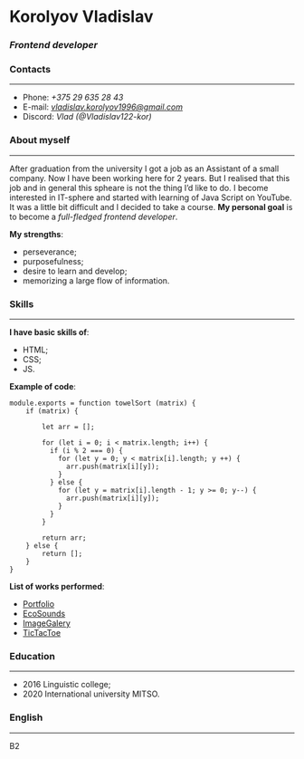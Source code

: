 # **Korolyov Vladislav**
### *Frontend developer*

### **Contacts**
___
* Phone: *+375 29 635 28 43*
* E-mail: *vladislav.korolyov1996@gmail.com*
* Discord: *Vlad (@Vladislav122-kor)*

### **About myself**
---
After graduation from the university I got a job as an Assistant of a small company. Now I have been working here for 2 years. But I realised that this job and in general this spheare is not the thing I’d like to do. I become interested in IT-sphere and started with learning of Java Script on YouTube. It was a little bit difficult and I decided to take a course.
**My personal goal** is to become a *full-fledged frontend developer*.

**My strengths**: 
* perseverance;
* purposefulness;
* desire to learn and develop;
* memorizing a large flow of information.

### **Skills**
___
**I have basic skills of**:
* HTML;
* CSS;
* JS.

**Example of code**:
```
module.exports = function towelSort (matrix) {
    if (matrix) {

        let arr = [];
    
        for (let i = 0; i < matrix.length; i++) {
          if (i % 2 === 0) {
            for (let y = 0; y < matrix[i].length; y ++) {
              arr.push(matrix[i][y]);
            }
          } else {
            for (let y = matrix[i].length - 1; y >= 0; y--) {
              arr.push(matrix[i][y]);
            }
          }
        }
    
        return arr;
    } else {
        return [];
    }
}
```

**List of works performed**:
* [Portfolio](https://rolling-scopes-school.github.io/vladislav122-kor-JSFEPRESCHOOL/portfolio/)
* [EcoSounds](https://rolling-scopes-school.github.io/vladislav122-kor-JSFEPRESCHOOL/js30/#1/)
* [ImageGalery](https://rolling-scopes-school.github.io/vladislav122-kor-JSFEPRESCHOOL/js30-part2/)
* [TicTacToe](https://rolling-scopes-school.github.io/vladislav122-kor-JSFEPRESCHOOL/js30-part3/)

### **Education**
___
* 2016 Linguistic college;
* 2020 International university MITSO.

### **English**
___
B2